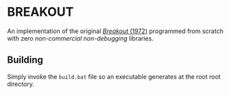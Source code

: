 # BREAKOUT

An implementation of the original [_Breakout_ (1972)](https://en.wikipedia.org/wiki/Breakout_(video_game))
programmed from scratch with zero _non-commercial non-debugging_ libraries.

## Building

Simply invoke the `build.bat` file so an executable generates at the root root
directory.

